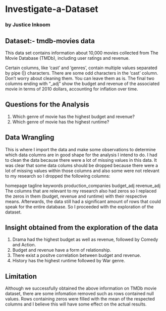 # Investigate-a-Dataset
### by Justice Inkoom

## Dataset:- tmdb-movies data

This data set contains information about 10,000 movies collected from The Movie Database (TMDb), including user ratings and revenue.

Certain columns, like ‘cast’ and ‘genres’, contain multiple values separated by pipe (|) characters.
There are some odd characters in the ‘cast’ column. Don’t worry about cleaning them. You can leave them as is.
The final two columns ending with “_adj” show the budget and revenue of the associated movie in terms of 2010 dollars, accounting for inflation over time.

## Questions for the Analysis
1. Which genre of movie has the highest budget and revenue?
2. Which genre of movie has the highest runtime?

## Data Wrangling
This is where I import the data and make some observations to determine which data columns are in good shape for the analysis I intend to do. I had to clean the data because there were a lot of missing values in this data. It was clear that some data colums should be dropped because there were a lot of missing values within those columns and also some were not relevant to my research so I dropped the following columns:

homepage
tagline
keywords
production_companies
budget_adj
revenue_adj
The columns that are relevant to my research also had zeros so I replaced the zeros in them (budget, revenue and runtime) with their respective means. Afterwards, the data still had a significant amount of rows that could speak for the entire database. So I proceeded with the exploration of the dataset.

## Insight obtained from the exploration of the data
1. Drama had the highest budget as well as revenue, followed by Comedy and Action.
2. Budget and revenue have a form of relationship.
3. There exist a positve correlation between budget and revenue.
4. History has the highest runtime followed by War genre.

## Limitation
Although we successfully obtained the above information on TMDb movie dataset, there are some infomation removed such as rows contained null values. Rows containing zeros were filled with the mean of the respected columns and I believe this will have some effect on the actual results.
